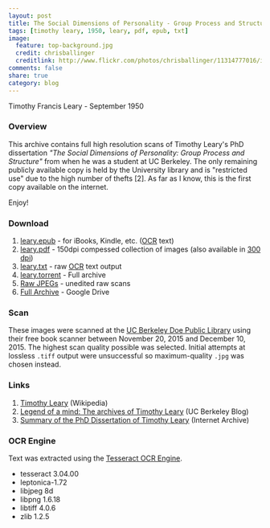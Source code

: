 ```yaml
---
layout: post
title: The Social Dimensions of Personality - Group Process and Structure
tags: [timothy leary, 1950, leary, pdf, epub, txt]
image:
  feature: top-background.jpg
  credit: chrisballinger
  creditlink: http://www.flickr.com/photos/chrisballinger/11314777016/in/set-72157638559926193
comments: false
share: true
category: blog
---
```


Timothy Francis Leary - September 1950

### Overview

This archive contains full high resolution scans of Timothy Leary's PhD dissertation *"The Social Dimensions of Personality: Group Process and Structure"* from when he was a student at UC Berkeley. The only remaining publicly available copy is held by the University library and is "restricted use" due to the high number of thefts [2]. As far as I know, this is the first copy available on the internet.

Enjoy!

### Download

1. [leary.epub](https://drive.google.com/open?id=0B-ST13rNeYi6THg3YUNZaGM0Qk0) - for iBooks, Kindle, etc. ([OCR](https://en.wikipedia.org/wiki/Optical_character_recognition) text)
2. [leary.pdf](https://drive.google.com/open?id=0B-ST13rNeYi6ZmtKZnJNOGNMY1k) - 150dpi compessed collection of images (also available in [300 dpi](https://drive.google.com/open?id=0B-ST13rNeYi6NzB5TzRjYmIxMFE))
3. [leary.txt](https://drive.google.com/open?id=0B-ST13rNeYi6UVN3MThFUmFHbGs) - raw [OCR](https://en.wikipedia.org/wiki/Optical_character_recognition) text output
4. [leary.torrent](/files/leary.torrent) - Full archive
5. [Raw JPEGs](https://drive.google.com/open?id=0B-ST13rNeYi6VERUWDVtdm84N3c) - unedited raw scans
6. [Full Archive](https://drive.google.com/folderview?id=0B-ST13rNeYi6YXJIbGMxN29vUzA&usp=sharing) - Google Drive


### Scan

These images were scanned at the [UC Berkeley Doe Public Library](http://www.lib.berkeley.edu/libraries/doe-library) using their free book scanner between November 20, 2015 and December
 10, 2015. The highest scan quality possible was selected. Initial attempts at lossless `.tiff` output were unsuccessful so maximum-quality `.jpg` was chosen instead.

### Links

1. [Timothy Leary](https://en.wikipedia.org/wiki/Timothy_Leary) (Wikipedia)
2. [Legend of a mind: The archives of Timothy Leary](http://blogs.berkeley.edu/2011/06/23/legend-of-a-mind-the-archives-of-timothy-leary/) (UC Berkeley Blog)
3. [Summary of the PhD Dissertation of Timothy Leary](https://archive.org/details/learydissertationsummary) (Internet Archive)

### OCR Engine

Text was extracted using the [Tesseract OCR Engine](https://github.com/tesseract-ocr/tesseract).

* tesseract 3.04.00
* leptonica-1.72
* libjpeg 8d
* libpng 1.6.18
* libtiff 4.0.6
* zlib 1.2.5